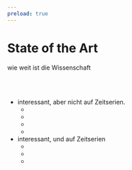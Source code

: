 ```yaml
---
preload: true
---
```

# State of the Art
wie weit ist die Wissenschaft

<br>
<br>

- interessant, aber nicht auf Zeitserien.
  - <MyModal titleModalHook="Optimierung von Hyperparametern" imageUri="./sota1.png" classes="text-blue-500"></MyModal>
  - <MyModal titleModalHook="Netzwerksicherheit mit RL-Agenten" imageUri="./sota2.png"></MyModal>
  - <MyModal titleModalHook="theoretisches RL-Framework für Anomaly Detection" imageUri="./sota3.png"></MyModal>
  - <MyModal titleModalHook="autonomes Anomalie DB-Query System" imageUri="./sota4.png"></MyModal>
- interessant, und auf Zeitserien
  - <MyModal titleModalHook="Inverses Reinforcement Learning auf anomalen Trajektorien" imageUri="./sota5.png"></MyModal>
  - <MyModal titleModalHook="Deep Q-learning für Anomaly Detection" imageUri="./sota6.png"></MyModal>
  - <MyModal titleModalHook="Asynchronous Actor Critic Anomaly Detection" imageUri="./sota7.png"></MyModal>
  

<Bar title="Machine Learning for Safer Smart Environments"/>
